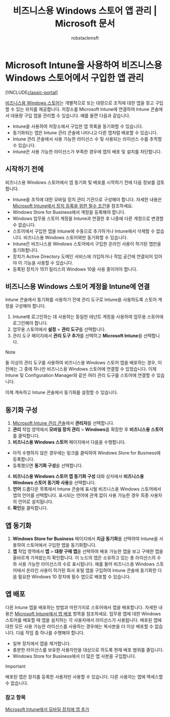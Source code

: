 ﻿---
title: "비즈니스용 Windows 스토어 앱 관리 | Microsoft 문서"
description: "Intune 콘솔에서 볼륨 구매 앱을 관리 및 배포하려는 경우 Microsoft Intune을 비즈니스용 Windows 스토어에 연결"
keywords: 
author: robstackmsft
ms.author: robstack
manager: angrobe
ms.date: 02/02/2017
ms.topic: article
ms.prod: 
ms.service: microsoft-intune
ms.technology: 
ms.assetid: 8e38d47d-0c5e-40ce-b379-29d3657f5c28
ms.reviewer: coryfe
ms.suite: ems
ms.custom: intune-classic
ms.translationtype: Human Translation
ms.sourcegitcommit: 9ff1adae93fe6873f5551cf58b1a2e89638dee85
ms.openlocfilehash: 0a6c84735b6bb8e7f636ea155437e7d90b8f3cc0
ms.contentlocale: ko-kr
ms.lasthandoff: 05/23/2017


---

# <a name="manage-apps-you-purchased-from-the-windows-store-for-business-with-microsoft-intune"></a>Microsoft Intune을 사용하여 비즈니스용 Windows 스토어에서 구입한 앱 관리

[!INCLUDE[classic-portal](../includes/classic-portal.md)]

[비즈니스용 Windows 스토어](https://www.microsoft.com/business-store)는 개별적으로 또는 대량으로 조직에 대한 앱을 찾고 구입할 수 있는 위치를 제공합니다. 저장소를 Microsoft Intune에 연결하여 Intune 콘솔에서 대용량 구입 앱을 관리할 수 있습니다. 예를 들면 다음과 같습니다.
* Intune을 사용하여 저장소에서 구입한 앱 목록을 동기화할 수 있습니다.
* 동기화되는 앱은 Intune 관리 콘솔에 나타나고 다른 앱처럼 배포할 수 있습니다.
* Intune 관리 콘솔에서 사용 가능한 라이선스 수 및 사용되는 라이선스 수를 추적할 수 있습니다.
* Intune은 사용 가능한 라이선스가 부족한 경우에 앱의 배포 및 설치를 차단합니다.

## <a name="before-you-start"></a>시작하기 전에
비즈니스용 Windows 스토어에서 앱 동기화 및 배포를 시작하기 전에 다음 정보를 검토합니다.
* Intune을 조직에 대한 모바일 장치 관리 기관으로 구성해야 합니다. 자세한 내용은 [Microsoft Intune에서 장치 등록을 위한 필수 조건](prerequisites-for-enrollment.md)을 참조하세요.
* Windows Store for Business에서 계정을 등록해야 합니다.
* Windows 업무용 스토어 계정을 Intune과 연결한 후 나중에 다른 계정으로 변경할 수 없습니다.
* 스토어에서 구입한 앱을 Intune에 수동으로 추가하거나 Intune에서 삭제할 수 없습니다. 비즈니스용 Windows 스토어와만 동기화할 수 있습니다.
* Intune은 비즈니스용 Windows 스토어에서 구입한 온라인 사용이 허가된 앱만을 동기화합니다.
* 장치가 Active Directory 도메인 서비스에 가입하거나 작업 공간에 연결되어 있어야 이 기능을 사용할 수 있습니다.
* 등록된 장치가 1511 릴리스의 Windows 10을 사용 중이어야 합니다.

## <a name="associate-your-windows-store-for-business-account-with-intune"></a>비즈니스용 Windows 스토어 계정을 Intune에 연결
Intune 콘솔에서 동기화를 사용하기 전에 관리 도구로 Intune을 사용하도록 스토어 계정을 구성해야 합니다.
1. Intune에 로그인하는 데 사용하는 동일한 테넌트 계정을 사용하여 업무용 스토어에 로그인해야 합니다.
2. 업무용 스토어에서 **설정** > **관리 도구**를 선택합니다.
3. 관리 도구 페이지에서 **관리 도구 추가**를 선택하고 **Microsoft Intune**을 선택합니다.

> [!NOTE]
> 둘 이상의 관리 도구를 사용하여 비즈니스용 Windows 스토어 앱을 배포하는 경우, 이전에는 그 중에 하나만 비즈니스용 Windows 스토어에 연결할 수 있었습니다. 이제 Intune 및 Configuration Manager와 같은 여러 관리 도구를 스토어에 연결할 수 있습니다.

이제 계속하고 Intune 콘솔에서 동기화를 설정할 수 있습니다.

## <a name="configure-synchronization"></a>동기화 구성

1. [Microsoft Intune 관리 콘솔](https://manage.microsoft.com)에서 **관리자**를 선택합니다.
2. **관리** 작업 영역에서 **모바일 장치 관리**  >  **Windows**를 확장한 후 **비즈니스용 스토어**를 클릭합니다.
3. **비즈니스용 Windows 스토어** 페이지에서 다음을 수행합니다.
 * 아직 수행하지 않은 경우에는 링크를 클릭하여 Windows Store for Business에 등록합니다.
 * 등록했으면 **동기화 구성**을 선택합니다.
4. **비즈니스용 Windows 스토어 앱 동기화 구성** 대화 상자에서 **비즈니스용 Windows 스토어 동기화 사용**을 선택합니다.
5. **언어** 드롭다운 목록에서 Intune 콘솔에 표시될 비즈니스용 Windows 스토어에서 앱의 언어를 선택합니다. 표시되는 언어에 관계 없이 사용 가능한 경우 최종 사용자의 언어로 설치됩니다.
6. **확인**을 클릭합니다.

## <a name="synchronize-apps"></a>앱 동기화

1. **Windows Store for Business** 페이지에서 **지금 동기화**를 선택하여 Intune을 사용하여 스토어에서 구입한 앱을 동기화합니다.
2. **앱** 작업 영역에서 **앱** > **대량 구매 앱**을 선택하여 배포 가능한 앱을 보고 구매한 앱을 올바르게 가져왔는지 확인합니다. 이 노드의 앱은 소유하고 있는 총 라이선스의 수와 사용 가능한 라이선스의 수로 표시됩니다.
예를 들어 비즈니스용 Windows 스토어에서 온라인 사용이 허가된 회사 포털 앱을 구입하여 Intune 콘솔에 동기화한 다음 필요한 Windows 10 장치에 필수 앱으로 배포할 수 있습니다. 


## <a name="deploy-apps"></a>앱 배포

다른 Intune 앱을 배포하는 방법과 마찬가지로 스토어에서 앱을 배포합니다. 자세한 내용은 [Microsoft Intune에서 앱 배포](deploy-apps-in-microsoft-intune.md) 항목을 참조하세요.
업무용 앱에 대한 Windows 스토어를 배포할 때 앱을 설치하는 각 사용자에서 라이선스가 사용됩니다. 배포된 앱에 대한 모든 사용 가능한 라이선스를 사용하는 경우에는 복사본을 더 이상 배포할 수 없습니다. 다음 작업 중 하나를 수행해야 합니다.
* 일부 장치에서 앱을 제거합니다.
* 충분한 라이선스를 보유한 사용자만을 대상으로 하도록 현재 배포 범위를 줄입니다.
* Windows Store for Business에서 더 많은 앱 사본을 구입합니다.

> [!Important]
> 배포된 앱은 장치를 등록한 사용자만 사용할 수 있습니다. 다른 사용자는 앱에 액세스할 수 없습니다.


### <a name="see-also"></a>참고 항목
[Microsoft Intune에서 모바일 장치에 앱 추가](add-apps-for-mobile-devices-in-microsoft-intune.md)

